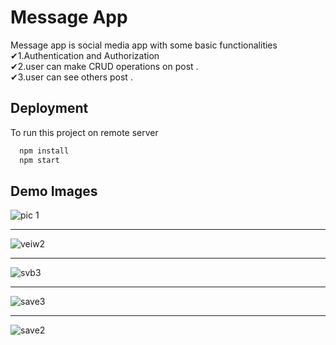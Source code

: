 
# Message App

Message app is social media app  with some basic functionalities <br/>
✔1.Authentication and Authorization<br/>
✔2.user can make CRUD operations on  post . <br/>
✔3.user can see others post . <br/>










## Deployment

To run this project on remote server

```bash
  npm install
  npm start
```


## Demo Images
![pic 1](https://user-images.githubusercontent.com/80281655/189185746-0f037530-b42d-493f-b538-25b4674052ae.PNG)<hr/>
![veiw2](https://user-images.githubusercontent.com/80281655/189185842-695aab31-5a8f-4b44-a5ff-e0f55e806207.PNG)<hr/>
![svb3](https://user-images.githubusercontent.com/80281655/189185860-6dcace2a-1c12-4068-ad26-d59f8a2124d3.PNG)<hr/>
![save3](https://user-images.githubusercontent.com/80281655/189185882-b73fa323-20b9-44a2-af3f-cedb06a98b35.PNG)<hr/>
![save2](https://user-images.githubusercontent.com/80281655/189185904-bd4f522c-4bfc-4ba9-b8e2-73f731eb81aa.PNG)


